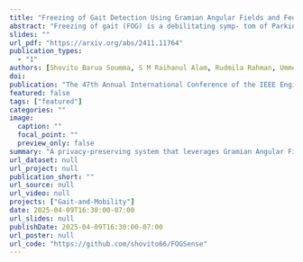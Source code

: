 ```yaml
---
title: "Freezing of Gait Detection Using Gramian Angular Fields and Federated Learning from Wearable Sensors"
abstract: "Freezing of gait (FOG) is a debilitating symp- tom of Parkinson’s disease that impairs mobility and safety by increasing the risk of falls. An effective FOG detection system must be accurate, real-time, and deployable in free- living environments to enable timely interventions. However, existing detection methods face challenges due to (1) intra- inter patient variability, (2) subject-specific training, (3) using multiple sensors in FOG dominant locations (e.g., ankles) leading to high failure points, (4) centralized, non-adaptive learning frameworks that sacrifice patient privacy and prevent collaborative model refinement across populations and disease progression, and (5) most systems are tested in controlled set- tings, limiting their real-world applicability for continuous in- home monitoring. Addressing these gaps, we present FOGSense, a real-world deployable FOG detection system designed for uncontrolled, free-living conditions using only a single sensor. It uses Gramian Angular Field (GAF) transformations and privacy-preserving federated deep learning to capture temporal and spatial gait patterns missed by traditional methods with a low false positive rate. We evaluated our system using a public PD dataset collected in a free-living environment. FOGSense improves accuracy by 10.4% over a single-axis accelerometer, reduces failure points compared to multi-sensor systems, and demonstrates robustness to missing values. The federated ar- chitecture allows personalized model adaptation and efficient smartphone synchronization during off-peak hours, making it effective for long-term monitoring as symptoms evolve. Overall, FOGSense achieved a 22.2% improvement in F1-score and a 74.53% reduction in false positive rate compared to state-of-the- art methods, along with enhanced sensitivity for FOG episode detection, empowering preventive care and long-term symptom management as Parkinson’s progresses."
slides: ""
url_pdf: "https://arxiv.org/abs/2411.11764"
publication_types:
  - "1"
authors: [Shovito Barua Soumma, S M Raihanul Alam, Rudmila Rahman, Umme Niraj Mahi, Abdullah Mamun, Sayyed Mostafa Mostafavi, Hassan Ghasemzadeh]
doi: 
publication: "The 47th Annual International Conference of the IEEE Engineering in Medicine and Biology Society (EMBC), July 14–17, 2025, Copenhagen, Denmark"
featured: false
tags: ["featured"]
categories: ""
image:
  caption: ""
  focal_point: ""
  preview_only: false
summary: "A privacy-preserving system that leverages Gramian Angular Field (GAF) transformations, Federated Learning, and wearable sensor data to detect Freezing of Gait (FoG) in individuals with Parkinson’s Disease"
url_dataset: null
url_project: null
publication_short: ""
url_source: null
url_video: null
projects: ["Gait-and-Mobility"]
date: 2025-04-09T16:30:00-07:00
url_slides: null
publishDate: 2025-04-09T16:30:00-07:00
url_poster: null
url_code: "https://github.com/shovito66/FOGSense"
---
```

